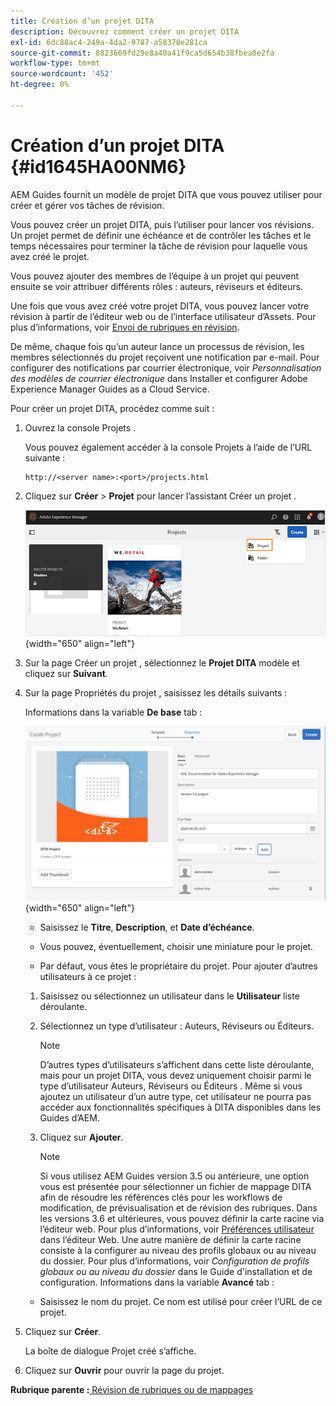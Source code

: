 ```yaml
---
title: Création d’un projet DITA
description: Découvrez comment créer un projet DITA
exl-id: 6dc88ac4-249a-4da2-9787-a58370e281ca
source-git-commit: 8823669fd29e8a40a41f9ca5d654b38fbea8e2fa
workflow-type: tm+mt
source-wordcount: '452'
ht-degree: 0%

---
```


# Création d’un projet DITA {#id1645HA00NM6}

AEM Guides fournit un modèle de projet DITA que vous pouvez utiliser pour créer et gérer vos tâches de révision.

Vous pouvez créer un projet DITA, puis l’utiliser pour lancer vos révisions. Un projet permet de définir une échéance et de contrôler les tâches et le temps nécessaires pour terminer la tâche de révision pour laquelle vous avez créé le projet.

Vous pouvez ajouter des membres de l’équipe à un projet qui peuvent ensuite se voir attribuer différents rôles : auteurs, réviseurs et éditeurs.

Une fois que vous avez créé votre projet DITA, vous pouvez lancer votre révision à partir de l’éditeur web ou de l’interface utilisateur d’Assets. Pour plus d’informations, voir [Envoi de rubriques en révision](review-send-topics-for-review.md#).

De même, chaque fois qu’un auteur lance un processus de révision, les membres sélectionnés du projet reçoivent une notification par e-mail. Pour configurer des notifications par courrier électronique, voir *Personnalisation des modèles de courrier électronique* dans Installer et configurer Adobe Experience Manager Guides as a Cloud Service.

Pour créer un projet DITA, procédez comme suit :

1. Ouvrez la console Projets .

   Vous pouvez également accéder à la console Projets à l’aide de l’URL suivante :

   ```http
   http://<server name>:<port>/projects.html
   ```

1. Cliquez sur **Créer** \> **Projet** pour lancer l’assistant Créer un projet .

   ![](images/project-console-63.png){width="650" align="left"}

1. Sur la page Créer un projet , sélectionnez le **Projet DITA** modèle et cliquez sur **Suivant**.

1. Sur la page Propriétés du projet , saisissez les détails suivants :

   Informations dans la variable **De base** tab :

   ![](images/create-project.png){width="650" align="left"}

   - Saisissez le **Titre**, **Description**, et **Date d’échéance**.

   - Vous pouvez, éventuellement, choisir une miniature pour le projet.

   - Par défaut, vous êtes le propriétaire du projet. Pour ajouter d’autres utilisateurs à ce projet :
   1. Saisissez ou sélectionnez un utilisateur dans le **Utilisateur** liste déroulante.

   1. Sélectionnez un type d’utilisateur : Auteurs, Réviseurs ou Éditeurs.

      >[!NOTE]
      >
      >D’autres types d’utilisateurs s’affichent dans cette liste déroulante, mais pour un projet DITA, vous devez uniquement choisir parmi le type d’utilisateur Auteurs, Réviseurs ou Éditeurs . Même si vous ajoutez un utilisateur d’un autre type, cet utilisateur ne pourra pas accéder aux fonctionnalités spécifiques à DITA disponibles dans les Guides d’AEM.

   1. Cliquez sur **Ajouter**.

      >[!NOTE]
      >
      >Si vous utilisez AEM Guides version 3.5 ou antérieure, une option vous est présentée pour sélectionner un fichier de mappage DITA afin de résoudre les références clés pour les workflows de modification, de prévisualisation et de révision des rubriques. Dans les versions 3.6 et ultérieures, vous pouvez définir la carte racine via l’éditeur web. Pour plus d’informations, voir [Préférences utilisateur](web-editor-features.md#id2087G0P40SB) dans l’éditeur Web. Une autre manière de définir la carte racine consiste à la configurer au niveau des profils globaux ou au niveau du dossier. Pour plus d’informations, voir *Configuration de profils globaux ou au niveau du dossier* dans le Guide d&#39;installation et de configuration.
   Informations dans la variable **Avancé** tab :

   - Saisissez le nom du projet. Ce nom est utilisé pour créer l’URL de ce projet.



1. Cliquez sur **Créer**.

   La boîte de dialogue Projet créé s’affiche.

1. Cliquez sur **Ouvrir** pour ouvrir la page du projet.


**Rubrique parente :**[ Révision de rubriques ou de mappages](review.md)
